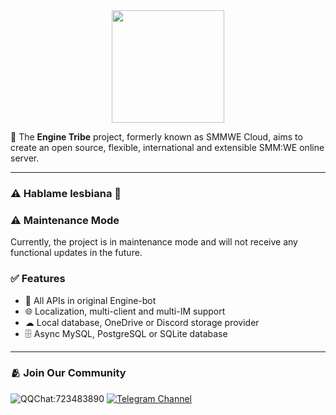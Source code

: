 <div align="center">
  <img src="https://raw.githubusercontent.com/KeiDongo/EngineTribe/main/assets/enginetribe.png" width="180px">
  <br>
</div>

📡 The **Engine Tribe** project, formerly known as SMMWE Cloud, aims to create an open source, flexible, international and extensible SMM:WE online server.

---

### ⚠️ Hablame lesbiana 👏

### ⚠️ Maintenance Mode

Currently, the project is in maintenance mode and will not receive any functional updates in the future.

### ✅ Features

- 👥 All APIs in original Engine-bot
- 🌐 Localization, multi-client and multi-IM support
- ☁ Local database, OneDrive or Discord storage provider
- 🗄️ Async MySQL, PostgreSQL or SQLite database

---

### 🫂 Join Our Community

![QQChat:723483890](https://img.shields.io/badge/QQ%20Group-723483890-faad01?logo=tencentqq) [![Telegram Channel](https://img.shields.io/badge/Telegram-Channel-28a8ea?logo=telegram)](https://t.me/EngineTribe_Channel)
